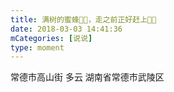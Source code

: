 ```yaml
---
title: 满树的蜜蜂🐝🐝，走之前正好赶上🌝🌝
date: 2018-03-03 14:41:36
mCategories: [说说]
type: moment
---
```


<div id="pics-20180303144136"></div>

<script src="/lib/moment/pics.js"></script>
<script>
var data = [
    {"link": "2018-03-03_000000.jpeg", "type": "shuoshuo"},
    {"link": "2018-03-03_000001.jpeg", "type": "shuoshuo"}
];
picsRender(data, "pics-20180303144136");
</script>

常德市高山街 多云
湖南省常德市武陵区 

